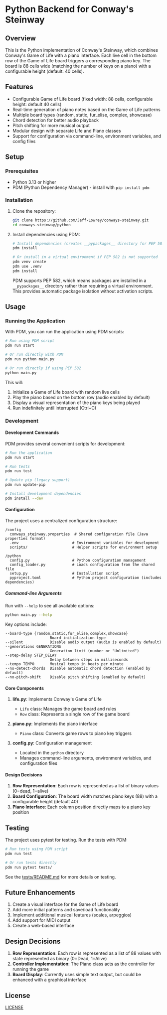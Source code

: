 # Python Backend for Conway's Steinway

## Overview
This is the Python implementation of Conway's Steinway, which combines Conway's Game of Life with a piano interface. Each live cell in the bottom row of the Game of Life board triggers a corresponding piano key. The board is 88 cells wide (matching the number of keys on a piano) with a configurable height (default: 40 cells).

## Features
- Configurable Game of Life board (fixed width: 88 cells, configurable height: default 40 cells)
- Real-time generation of piano notes based on the Game of Life patterns
- Multiple board types (random, static, fur_elise, complex, showcase)
- Chord detection for better audio playback
- Pitch shifting for more musical output
- Modular design with separate Life and Piano classes
- Support for configuration via command-line, environment variables, and config files

## Setup

### Prerequisites
- Python 3.13 or higher
- PDM (Python Dependency Manager) - install with `pip install pdm`

### Installation
1. Clone the repository:
   ```bash
   git clone https://github.com/Jeff-Lowrey/conways-steinway.git
   cd conways-steinway/python
   ```

2. Install dependencies using PDM:
   ```bash
   # Install dependencies (creates __pypackages__ directory for PEP 582)
   pdm install
   
   # Or install in a virtual environment if PEP 582 is not supported
   pdm venv create
   pdm use .venv
   pdm install
   ```
   
   PDM supports PEP 582, which means packages are installed in a `__pypackages__` directory rather than requiring a virtual environment. This provides automatic package isolation without activation scripts.

## Usage

### Running the Application
With PDM, you can run the application using PDM scripts:
```bash
# Run using PDM script
pdm run start

# Or run directly with PDM
pdm run python main.py

# Or run directly if using PEP 582
python main.py
```

This will:
1. Initialize a Game of Life board with random live cells
2. Play the piano based on the bottom row (audio enabled by default)
3. Display a visual representation of the piano keys being played
4. Run indefinitely until interrupted (Ctrl+C)

### Development

#### Development Commands

PDM provides several convenient scripts for development:

```bash
# Run the application
pdm run start

# Run tests
pdm run test

# Update pip (legacy support)
pdm run update-pip

# Install development dependencies
pdm install --dev
```

#### Configuration

The project uses a centralized configuration structure:

```
/config
  conways_steinway.properties  # Shared configuration file (Java properties format)
  .env                        # Environment variables for development
  scripts/                    # Helper scripts for environment setup

/python
  config.py                   # Python configuration management
  config_loader.py            # Loads configuration from the shared file
  setup.py                    # Installation script
  pyproject.toml              # Python project configuration (includes dependencies)
```

##### Command-line Arguments

Run with `--help` to see all available options:

```bash
python main.py --help
```

Key options include:

```
--board-type {random,static,fur_elise,complex,showcase}
                    Board initialization type
--silent            Disable audio output (audio is enabled by default)
--generations GENERATIONS
                    Generation limit (number or "Unlimited")
--step-delay STEP_DELAY
                    Delay between steps in milliseconds
--tempo TEMPO       Musical tempo in beats per minute
--no-detect-chords  Disable automatic chord detection (enabled by default)
--no-pitch-shift    Disable pitch shifting (enabled by default)
```

#### Core Components

1. **life.py**: Implements Conway's Game of Life
   - `Life` class: Manages the game board and rules
   - `Row` class: Represents a single row of the game board

2. **piano.py**: Implements the piano interface
   - `Piano` class: Converts game rows to piano key triggers
   
3. **config.py**: Configuration management
   - Located in the `python` directory
   - Manages command-line arguments, environment variables, and configuration files

#### Design Decisions

1. **Row Representation**: Each row is represented as a list of binary values (0=dead, 1=alive)
2. **Board Configuration**: The board width matches piano keys (88) with a configurable height (default 40)
3. **Piano Interface**: Each column position directly maps to a piano key position

## Testing
The project uses pytest for testing. Run the tests with PDM:

```bash
# Run tests using PDM script
pdm run test

# Or run tests directly
pdm run pytest tests/
```

See the [tests/README.md](./tests/README.md) for more details on testing.

## Future Enhancements
1. Create a visual interface for the Game of Life board
2. Add more initial patterns and save/load functionality
3. Implement additional musical features (scales, arpeggios)
4. Add support for MIDI output
5. Create a web-based interface

## Design Decisions

1. **Row Representation**: Each row is represented as a list of 88 values with state represented as binary (0=Dead, 1=Alive)
2. **Controller Implementation**: The Piano class acts as the controller for running the game
3. **Board Display**: Currently uses simple text output, but could be enhanced with a graphical interface

## License
[LICENSE](../LICENSE) 